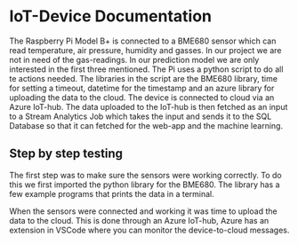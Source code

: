 # IoT-Device Documentation
The Raspberry Pi Model B+ is connected to a BME680 sensor which can read temperature, air pressure, humidity and gasses. In our project we are not in need of the gas-readings. In our prediction model we are only interested in the first three mentioned. The Pi uses a python script to do all te actions needed. The libraries in the script are the BME680 library, time for setting a timeout, datetime for the timestamp and an azure library for uploading the data to the cloud. The device is connected to cloud via an Azure IoT-hub. The data uploaded to the IoT-hub is then fetched as an input to a Stream Analytics Job which takes the input and sends it to the SQL Database so that it can fetched for the web-app and the machine learning. 

## Step by step testing
The first step was to make sure the sensors were working correctly. To do this we first imported the python library for the BME680. The library has a few example programs that prints the data in a terminal. 

When the sensors were connected and working it was time to upload the data to the cloud. This is done through an Azure IoT-hub, Azure has an extension in VSCode where you can monitor the device-to-cloud messages. 
